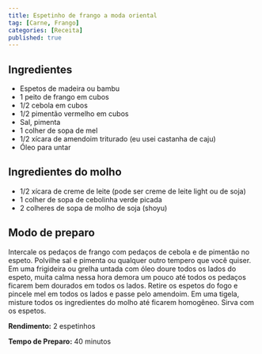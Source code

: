 ```yaml
---
title: Espetinho de frango a moda oriental
tag: [Carne, Frango]
categories: [Receita]
published: true
---
```


## Ingredientes

- Espetos de madeira ou bambu
- 1 peito de frango em cubos
- 1/2 cebola em cubos
- 1/2 pimentão vermelho em cubos
- Sal, pimenta
- 1 colher de sopa de mel
- 1/2 xícara de amendoim triturado (eu usei castanha de caju)
- Óleo para untar

## Ingredientes do molho

- 1/2 xícara de creme de leite (pode ser creme de leite light ou de soja)
- 1 colher de sopa de cebolinha verde picada
- 2 colheres de sopa de molho de soja (shoyu)

## Modo de preparo

Intercale os pedaços de frango com pedaços de cebola e de pimentão no espeto. Polvilhe sal e pimenta ou qualquer outro tempero que você quiser. Em uma frigideira ou grelha untada com óleo doure todos os lados do espeto, muita calma nessa hora demora um pouco até todos os pedaços ficarem bem dourados em todos os lados. Retire os espetos do fogo e pincele mel em todos os lados e passe pelo amendoim. Em uma tigela, misture todos os ingredientes do molho até ficarem homogêneo. Sirva com os espetos.

**Rendimento:** 2 espetinhos

**Tempo de Preparo:** 40 minutos

